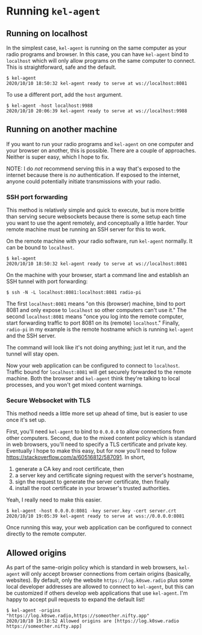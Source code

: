 # Running `kel-agent`

## Running on localhost

In the simplest case, `kel-agent` is running on the same computer as your radio programs and
browser. In this case, you can have `kel-agent` bind to `localhost` which will only allow programs
on the same computer to connect. This is straightforward, safe and the default.

```
$ kel-agent
2020/10/10 18:50:32 kel-agent ready to serve at ws://localhost:8081
```

To use a different port, add the `host` argument.

```
$ kel-agent -host localhost:9988
2020/10/10 20:06:39 kel-agent ready to serve at ws://localhost:9988
```

## Running on another machine

If you want to run your radio programs and `kel-agent` on one computer and your browser on another,
this is possible. There are a couple of approaches. Neither is super easy, which I hope to fix.

NOTE: I do *not* recommend serving this in a way that's exposed to the internet because there is
*no* authentication. If exposed to the internet, anyone could potentially initiate transmissions
with your radio.

### SSH port forwarding

This method is relatively simple and quick to execute, but is more brittle than serving secure
websockets because there is some setup each time you want to use the agent remotely, and
conceptually a little harder. Your remote machine must be running an SSH server for this to work.

On the remote machine with your radio software, run `kel-agent` normally. It can be bound to
`localhost`.

```
$ kel-agent
2020/10/10 18:50:32 kel-agent ready to serve at ws://localhost:8081
```

On the machine with your browser, start a command line and establish an SSH tunnel with port
forwarding:

```
$ ssh -N -L localhost:8081:localhost:8081 radio-pi
```

The first `localhost:8081` means "on this (browser) machine, bind to port 8081 and only expose to
`localhost` so other computers can't use it." The second `localhost:8081` means "once you log into 
the remote computer, start forwarding traffic to port 8081 on its (remote) `localhost`." Finally, 
`radio-pi` in my example is the remote hostname which is running `kel-agent` and the SSH server.

The command will look like it's not doing anything; just let it run, and the tunnel will stay open.

Now your web application can be configured to connect to `localhost`. Traffic bound for
`localhost:8081` will get securely forwarded to the remote machine. Both the browser and `kel-agent`
think they're talking to local processes, and you won't get mixed content warnings.

### Secure Websocket with TLS

This method needs a little more set up ahead of time, but is easier to use once it's set up.

First, you'll need `kel-agent` to bind to `0.0.0.0` to allow connections from other computers. 
Second, due to the mixed content policy which is standard in web browsers, you'll need to specify a
TLS certificate and private key. Eventually I hope to make this easy, but for now you'll need to
follow https://stackoverflow.com/a/60516812/587091. In short,

1. generate a CA key and root certificate, then
2. a server key and certificate signing request with the server's hostname,
3. sign the request to generate the server certificate, then finally
4. install the root certificate in your browser's trusted authorities.
 
Yeah, I really need to make this easier. 

```
$ kel-agent -host 0.0.0.0:8081 -key server.key -cert server.crt
2020/10/10 19:05:39 kel-agent ready to serve at wss://0.0.0.0:8081
```

Once running this way, your web application can be configured to connect directly to the remote
computer.

## Allowed origins

As part of the same-origin policy which is standard in web browsers, `kel-agent` will only accept
browser connections from certain origins (basically, websites). By default, only the website
`https://log.k0swe.radio` plus some local developer addresses are allowed to connect to `kel-agent`,
but this can be customized if others develop web applications that use `kel-agent`. I'm happy to 
accept pull requests to expand the default list!

```
$ kel-agent -origins "https://log.k0swe.radio,https://someother.nifty.app"
2020/10/10 19:18:52 Allowed origins are [https://log.k0swe.radio https://someother.nifty.app]
```

